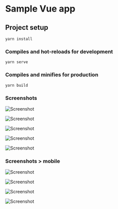 # Sample Vue app

## Project setup
```
yarn install
```

### Compiles and hot-reloads for development
```
yarn serve
```

### Compiles and minifies for production
```
yarn build
```

### Screenshots
![Screenshot](docs/images/fresh-login.png)

![Screenshot](docs/images/login.png)

![Screenshot](docs/images/add-account-on-login.png)

![Screenshot](docs/images/login-with-previously-loggedin-user.png)

![Screenshot](docs/images/dashboard-test-sample.png)


### Screenshots > mobile
![Screenshot](docs/images/mob-login.png)

![Screenshot](docs/images/mob-add-account-on-login.png)

![Screenshot](docs/images/mob-login-with-previously-loggedin-user.png)

![Screenshot](docs/images/mob-dashboard-test-sample.png)
